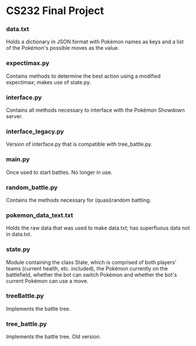 # CS232 Final Project

### data.txt
Holds a dictionary in JSON format with Pokémon names as keys and a list of the Pokémon's possible moves as the value.

### expectimax.py
Contains methods to determine the best action using a modified expectimax; makes use of state.py.

### interface.py
Contains all methods necessary to interface with the Pokémon Showdown server.

### interface_legacy.py
Version of interface.py that is compatible with tree_battle.py.

### main.py
Once used to start battles. No longer in use.

### random_battle.py
Contains the methods necessary for (quasi)random battling.

### pokemon_data_text.txt
Holds the raw data that was used to make data.txt; has superfluous data not in data.txt.

### state.py
Module containing the class State, which is comprised of both players' teams (current health, etc. included), the Pokémon currently on the battlefield, whether the bot can switch Pokémon and whether the bot's current Pokémon can use a move.

### treeBattle.py
Implements the battle tree.

### tree_battle.py
Implements the battle tree. Old version.